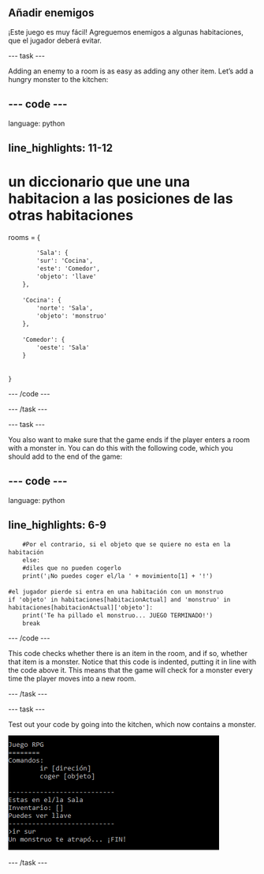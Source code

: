 ## Añadir enemigos

¡Este juego es muy fácil! Agreguemos enemigos a algunas habitaciones, que el jugador deberá evitar.

\--- task \---

Adding an enemy to a room is as easy as adding any other item. Let’s add a hungry monster to the kitchen:

## \--- code \---

language: python

## line_highlights: 11-12

# un diccionario que une una habitacion a las posiciones de las otras habitaciones

rooms = {

            'Sala': {
            'sur': 'Cocina',
            'este': 'Comedor',
            'objeto': 'llave'
        },
    
        'Cocina': {
            'norte': 'Sala',
            'objeto': 'monstruo'
        },
    
        'Comedor': {
            'oeste': 'Sala'
        }
    
    
    }
    

\--- /code \---

\--- /task \---

\--- task \---

You also want to make sure that the game ends if the player enters a room with a monster in. You can do this with the following code, which you should add to the end of the game:

## \--- code \---

language: python

## line_highlights: 6-9

        #Por el contrario, si el objeto que se quiere no esta en la habitación
        else:
        #diles que no pueden cogerlo
        print('¡No puedes coger el/la ' + movimiento[1] + '!')
    
    #el jugador pierde si entra en una habitación con un monstruo
    if 'objeto' in habitaciones[habitacionActual] and 'monstruo' in habitaciones[habitacionActual]['objeto']:
        print('Te ha pillado el monstruo... JUEGO TERMINADO!')
        break
    

\--- /code \---

This code checks whether there is an item in the room, and if so, whether that item is a monster. Notice that this code is indented, putting it in line with the code above it. This means that the game will check for a monster every time the player moves into a new room.

\--- /task \---

\--- task \---

Test out your code by going into the kitchen, which now contains a monster.

![screenshot](images/rpg-monster-test.png)

\--- /task \---